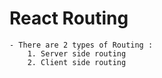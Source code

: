 # React Routing

    - There are 2 types of Routing :
        1. Server side routing
        2. Client side routing
